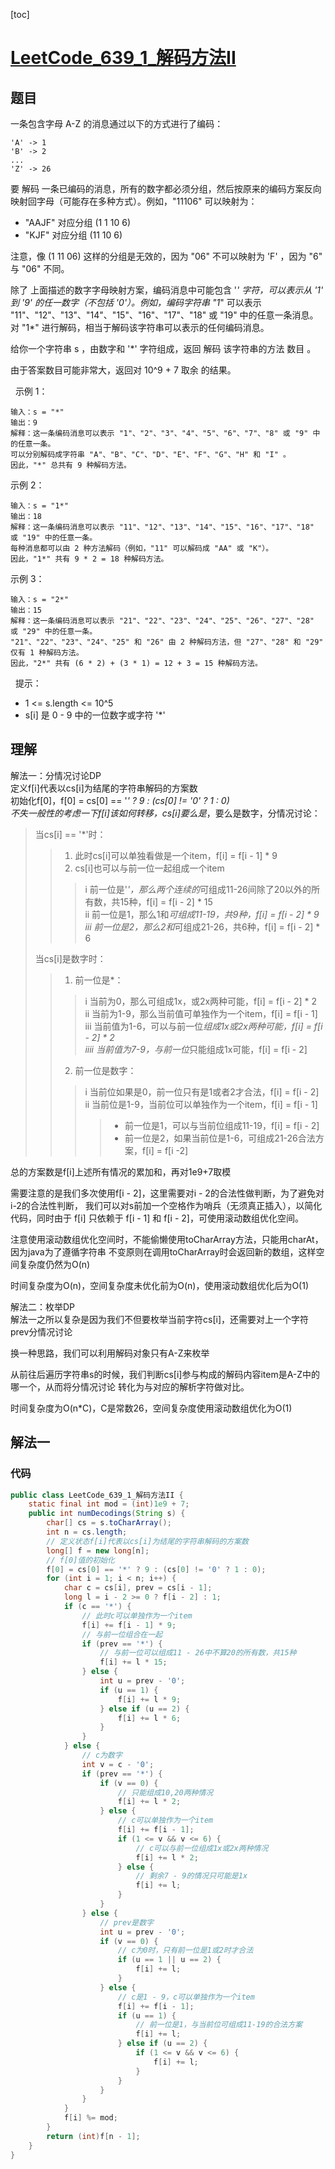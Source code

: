 [toc]

# [LeetCode_639_1_解码方法II](https://leetcode-cn.com/problems/decode-ways-ii/)
## 题目
一条包含字母 A-Z 的消息通过以下的方式进行了编码：
```
'A' -> 1
'B' -> 2
...
'Z' -> 26
```

要 解码 一条已编码的消息，所有的数字都必须分组，然后按原来的编码方案反向映射回字母（可能存在多种方式）。例如，"11106" 可以映射为：

* "AAJF" 对应分组 (1 1 10 6)
* "KJF" 对应分组 (11 10 6)  

注意，像 (1 11 06) 这样的分组是无效的，因为 "06" 不可以映射为 'F' ，因为 "6" 与 "06" 不同。

除了 上面描述的数字字母映射方案，编码消息中可能包含 '*' 字符，可以表示从 '1' 到 '9' 的任一数字（不包括 '0'）。例如，编码字符串 "1*" 可以表示 "11"、"12"、"13"、"14"、"15"、"16"、"17"、"18" 或 "19" 中的任意一条消息。对 "1*" 进行解码，相当于解码该字符串可以表示的任何编码消息。

给你一个字符串 s ，由数字和 '*' 字符组成，返回 解码 该字符串的方法 数目 。

由于答案数目可能非常大，返回对 10^9 + 7 取余 的结果。

 
示例 1：
```
输入：s = "*"
输出：9
解释：这一条编码消息可以表示 "1"、"2"、"3"、"4"、"5"、"6"、"7"、"8" 或 "9" 中的任意一条。
可以分别解码成字符串 "A"、"B"、"C"、"D"、"E"、"F"、"G"、"H" 和 "I" 。
因此，"*" 总共有 9 种解码方法。
```

示例 2：
```
输入：s = "1*"
输出：18
解释：这一条编码消息可以表示 "11"、"12"、"13"、"14"、"15"、"16"、"17"、"18" 或 "19" 中的任意一条。
每种消息都可以由 2 种方法解码（例如，"11" 可以解码成 "AA" 或 "K"）。
因此，"1*" 共有 9 * 2 = 18 种解码方法。
```

示例 3：
```
输入：s = "2*"
输出：15
解释：这一条编码消息可以表示 "21"、"22"、"23"、"24"、"25"、"26"、"27"、"28" 或 "29" 中的任意一条。
"21"、"22"、"23"、"24"、"25" 和 "26" 由 2 种解码方法，但 "27"、"28" 和 "29" 仅有 1 种解码方法。
因此，"2*" 共有 (6 * 2) + (3 * 1) = 12 + 3 = 15 种解码方法。
```
 
提示：

* 1 <= s.length <= 10^5
* s[i] 是 0 - 9 中的一位数字或字符 '*'

## 理解
解法一：分情况讨论DP  
定义f[i]代表以cs[i]为结尾的字符串解码的方案数  
初始化f[0]，f[0] = cs[0] == '*' ? 9 : (cs[0] != '0' ? 1 : 0)  
不失一般性的考虑一下f[i]该如何转移，cs[i]要么是*，要么是数字，分情况讨论：  
> 当cs[i] == '*'时：
>> 1. 此时cs[i]可以单独看做是一个item，f[i] = f[i - 1] * 9
>> 2. cs[i]也可以与前一位一起组成一个item
>>>  i 前一位是'*'，那么两个连续的*可组成11-26间除了20以外的所有数，共15种，f[i] = f[i - 2] * 15  
>>> ii 前一位是1，那么1和*可组成11-19，共9种，f[i] = f[i - 2] * 9  
>>> iii 前一位是2，那么2和*可组成21-26，共6种，f[i] = f[i - 2] * 6  
>
> 当cs[i]是数字时：
>> 1. 前一位是*：  
>>> i 当前为0，那么可组成1x，或2x两种可能，f[i] = f[i - 2] * 2  
>>> ii 当前为1-9，那么当前值可单独作为一个item，f[i] = f[i - 1]  
>>> iii 当前值为1-6，可以与前一位*组成1x或2x两种可能，f[i] = f[i - 2] * 2  
>>> iiii 当前值为7-9，与前一位*只能组成1x可能，f[i] = f[i - 2]  
>> 2. 前一位是数字：
>>> i 当前位如果是0，前一位只有是1或者2才合法，f[i] = f[i - 2]  
>>> ii 当前位是1-9，当前位可以单独作为一个item，f[i] = f[i - 1]  
>>>> * 前一位是1，可以与当前位组成11-19，f[i] = f[i - 2]  
>>>> * 前一位是2，如果当前位是1-6，可组成21-26合法方案，f[i] = f[i -2]

总的方案数是f[i]上述所有情况的累加和，再对1e9+7取模  

需要注意的是我们多次使用f[i - 2]，这里需要对i - 2的合法性做判断，为了避免对i-2的合法性判断，
我们可以对s前加一个空格作为哨兵（无须真正插入），以简化代码，同时由于 f[i] 只依赖于 f[i - 1]
 和 f[i - 2]，可使用滚动数组优化空间。  
 
 注意使用滚动数组优化空间时，不能偷懒使用toCharArray方法，只能用charAt，因为java为了遵循字符串
 不变原则在调用toCharArray时会返回新的数组，这样空间复杂度仍然为O(n) 
  
 时间复杂度为O(n)，空间复杂度未优化前为O(n)，使用滚动数组优化后为O(1)  
 
 解法二：枚举DP  
 解法一之所以复杂是因为我们不但要枚举当前字符cs[i]，还需要对上一个字符prev分情况讨论  
 
 换一种思路，我们可以利用解码对象只有A-Z来枚举  
 
 从前往后遍历字符串s的时候，我们判断cs[i]参与构成的解码内容item是A-Z中的哪一个，从而将分情况讨论
 转化为与对应的解析字符做对比。  
 
 时间复杂度为O(n*C)，C是常数26，空间复杂度使用滚动数组优化为O(1)


## 解法一
### 代码
```java
public class LeetCode_639_1_解码方法II {
    static final int mod = (int)1e9 + 7;
    public int numDecodings(String s) {
        char[] cs = s.toCharArray();
        int n = cs.length;
        // 定义状态f[i]代表以cs[i]为结尾的字符串解码的方案数
        long[] f = new long[n];
        // f[0]值的初始化
        f[0] = cs[0] == '*' ? 9 : (cs[0] != '0' ? 1 : 0);
        for (int i = 1; i < n; i++) {
            char c = cs[i], prev = cs[i - 1];
            long l = i - 2 >= 0 ? f[i - 2] : 1;
            if (c == '*') {
                // 此时c可以单独作为一个item
                f[i] += f[i - 1] * 9;
                // 与前一位组合在一起
                if (prev == '*') {
                    // 与前一位可以组成11 - 26中不算20的所有数，共15种
                    f[i] += l * 15;
                } else {
                    int u = prev - '0';
                    if (u == 1) {
                        f[i] += l * 9;
                    } else if (u == 2) {
                        f[i] += l * 6;
                    }
                }
            } else {
                // c为数字
                int v = c - '0';
                if (prev == '*') {
                    if (v == 0) {
                        // 只能组成10,20两种情况
                        f[i] += l * 2;
                    } else {
                        // c可以单独作为一个item
                        f[i] += f[i - 1];
                        if (1 <= v && v <= 6) {
                            // c可以与前一位组成1x或2x两种情况
                            f[i] += l * 2;
                        } else {
                            // 剩余7 - 9的情况只可能是1x
                            f[i] += l;
                        }
                    }
                } else {
                    // prev是数字
                    int u = prev - '0';
                    if (v == 0) {
                        // c为0时，只有前一位是1或2时才合法
                        if (u == 1 || u == 2) {
                            f[i] += l;
                        }
                    } else {
                        // c是1 - 9，c可以单独作为一个item
                        f[i] += f[i - 1];
                        if (u == 1) {
                            // 前一位是1，与当前位可组成11-19的合法方案
                            f[i] += l;
                        } else if (u == 2) {
                            if (1 <= v && v <= 6) {
                                f[i] += l;
                            }
                        }
                    }
                }
            }
            f[i] %= mod;
        }
        return (int)f[n - 1];
    }
}
```
